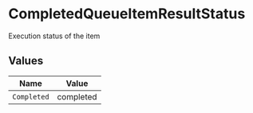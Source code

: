 # CompletedQueueItemResultStatus

Execution status of the item


## Values

| Name        | Value       |
| ----------- | ----------- |
| `Completed` | completed   |